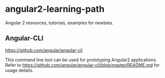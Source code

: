 # angular2-learning-path
Angular 2 resources, tutorials, examples for newbies.

## Angular-CLI
https://github.com/angular/angular-cli

This command line tool can be used for prototyping Angular2 applications. 
Refer to https://github.com/angular/angular-cli/blob/master/README.md for usage details.
